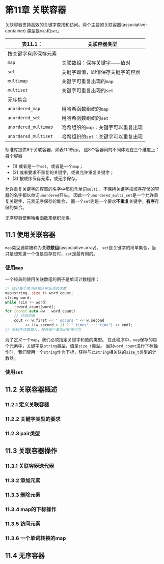 # 第11章 关联容器

关联容器支持高效的关键字查找和访问。两个主要的关联容器(associative-container) 类型是`map`和`set`。

| 表11.1：             | 关联容器类型                        |
| -------------------- | ----------------------------------- |
| 按关键字有序保存元素 |                                     |
| `map`                | 关联数组：保存关键字——值对          |
| `set`                | 关键字即值，即值保存关键字的容器    |
| `multimap`           | 关键字可重复出现的`map`             |
| `multiset`           | 关键字可重复出现的`set`             |
| 无序集合             |                                     |
| `unordered_map`      | 用哈希函数组织的`map`               |
| `unordered_set`      | 用哈希函数组织的`set`               |
| `unordered_multimap` | 哈希组织的`map`：关键字可以重复出现 |
| `unordered_multiset` | 哈希组织的`set`：关键字可以重复出现 |

标准库提供8个关联容器，如表11.1所示。
这8个容器间的不同体现在三个维度上：每个容器

- (1) 或者是一个`set`，或者是一个`map`；
- (2) 或者要求不重复的关键字，或者允许重复关键字；
- (3) 按顺序保存元素，或无序保存。

允许重复关键字的容器的名字中都包含单词`multi`；
不保持关键字按顺序存储的容器的名字都以单词`unordered`开头。
因此一个`unordered_multi_set`是一个允许重复关键字，元素无序保存的集合，
而一个`set`则是一个要求**不重复**关键字，**有序**存储的集合。

无序容器使用哈希函数来组织元素。

## 11.1 使用关联容器

`map`类型通常被称为**关联数组**(associative array)。
`set`是关键字的简单集合，当只是想知道一个值是否存在时，`set`是最有用的。

### 使用`map`

一个经典的使用关联数组的例子是单词计数程序：

```cpp
// 统计每个单词在输入中出现的次数
map<string, size_t> word_count;
string word;
while (cin >> word)
    ++word_count[word];
for (const auto &w : word_count)
    // 打印结果
    cout << w.first << " occurs " << w.second
         << ((w.second > 1) ? " times" : " time") << endl;
// 此程序读取输入，报告每个单词出现多少次
```

为了定义一个`map`，我们必须指定关键字和值的类型。
在此程序中，`map`保存的每个元素中，关键字是`string`类型，值是`size_t`类型。
当对`word_count`进行下标操作时，我们使用一个`string`作为下标，获得与此`string`相关联的`size_t`类型的计数器。

### 使用`set`

## 11.2 关联容器概述

### 11.2.1 定义关联容器

### 11.2.2 关键字类型的要求

### 11.2.3 pair类型

## 11.3 关联容器操作

### 11.3.1 关联容器迭代器

### 11.3.2 添加元素

### 11.3.3 删除元素

### 11.3.4 map的下标操作

### 11.3.5 访问元素

### 11.3.6 一个单词转换的map

## 11.4 无序容器
